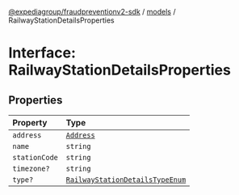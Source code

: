 [@expediagroup/fraudpreventionv2-sdk](../../index.md) / [models](../index.md) / RailwayStationDetailsProperties

# Interface: RailwayStationDetailsProperties

## Properties

| Property | Type |
| :------ | :------ |
| `address` | [`Address`](../classes/Address.md) |
| `name` | `string` |
| `stationCode` | `string` |
| `timezone?` | `string` |
| `type?` | [`RailwayStationDetailsTypeEnum`](../type-aliases/RailwayStationDetailsTypeEnum.md) |

